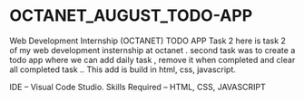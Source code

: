 # OCTANET_AUGUST_TODO-APP
Web Development Internship (OCTANET)
TODO APP
Task 2
here is task 2 of my web development insternship at octanet . second task was to create a todo app where we can add daily task , remove it when completed and clear all completed task .. This add is build in html, css, javascript.

IDE – Visual Code Studio. Skills Required – HTML, CSS, JAVASCRIPT
